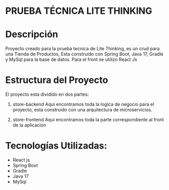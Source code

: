 # PRUEBA TÉCNICA LITE THINKING

# Descripción
Proyecto creado para la prueba tecnica de Lite Thinking, es un crud para una Tienda de Productos, Esta construido con Spring Boot, Java 17, Gradle y MySql para la base de datos. Para el front se utilizo React Js 

# Estructura del Proyecto
El proyecto esta dividido en dos partes:

1. store-backend
   Aqui encontramos toda la logica de negocio para el proyecto, esta construido con una arquitectura de microservicios.

2. store-frontend
   Aqui encontramos toda la parte correspondiente al front de la aplicación

# Tecnologías Utilizadas:
- React js
- Spring Boot
- Gradle
- Java 17
- MySql


